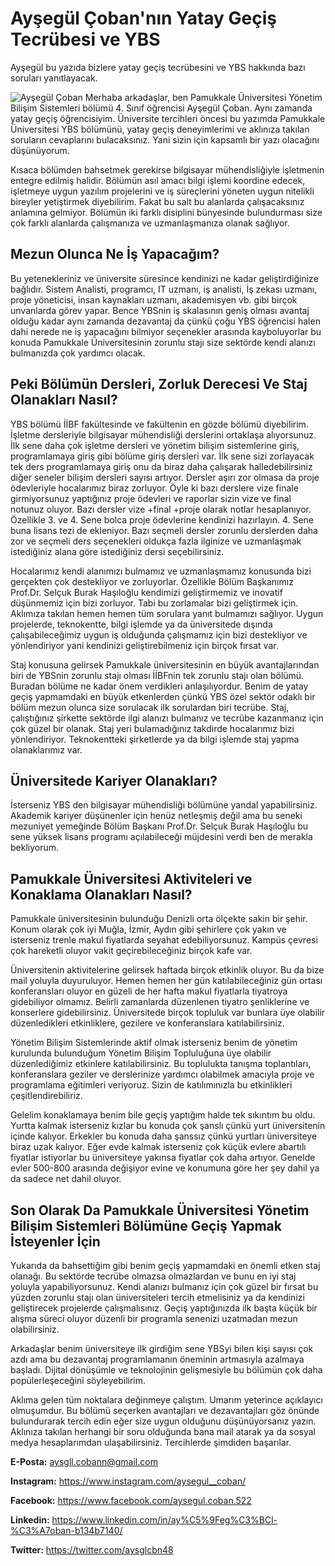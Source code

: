 # Ayşegül Çoban'nın Yatay Geçiş Tecrübesi ve YBS

Ayşegül bu yazıda bizlere yatay geçiş tecrübesini ve YBS hakkında bazı soruları yanıtlayacak. <!--more-->

![Ayşegül Çoban](/images/aysegulcoban.jpg "Ayşegül Çoban")
Merhaba arkadaşlar, ben Pamukkale Üniversitesi Yönetim Bilişim Sistemleri bölümü 4. Sınıf öğrencisi Ayşegül Çoban. Aynı zamanda yatay geçiş öğrencisiyim. Üniversite tercihleri öncesi bu yazımda Pamukkale Üniversitesi YBS bölümünü, yatay geçiş deneyimlerimi ve aklınıza takılan soruların cevaplarını bulacaksınız. Yani sizin için kapsamlı bir yazı olacağını düşünüyorum.

Kısaca bölümden bahsetmek gerekirse bilgisayar mühendisliğiyle işletmenin entegre edilmiş halidir. Bölümün asıl amacı bilgi işlemi koordine edecek, işletmeye uygun yazılım projelerini ve iş süreçlerini yöneten uygun nitelikli bireyler yetiştirmek diyebilirim. Fakat bu salt bu alanlarda çalışacaksınız anlamına gelmiyor. Bölümün iki farklı disiplini bünyesinde bulundurması size çok farklı alanlarda çalışmanıza ve uzmanlaşmanıza olanak sağlıyor.

## Mezun Olunca Ne İş Yapacağım?

Bu yetenekleriniz ve üniversite süresince kendinizi ne kadar geliştirdiğinize bağlıdır. Sistem Analisti, programcı, IT uzmanı, iş analisti, İş zekası uzmanı, proje yöneticisi, insan kaynakları uzmanı, akademisyen vb. gibi birçok unvanlarda görev yapar. Bence YBSnin iş skalasının geniş olması avantaj olduğu kadar aynı zamanda dezavantaj da çünkü çoğu YBS öğrencisi halen dahi nerede ne iş yapacağını bilmiyor seçenekler arasında kayboluyorlar bu konuda Pamukkale Üniversitesinin zorunlu stajı size sektörde kendi alanızı bulmanızda çok yardımcı olacak.

## Peki Bölümün Dersleri, Zorluk Derecesi Ve Staj Olanakları Nasıl?

YBS bölümü İİBF fakültesinde ve fakültenin en gözde bölümü diyebilirim.  İşletme dersleriyle bilgisayar mühendisliği derslerini ortaklaşa alıyorsunuz. İlk sene daha çok işletme dersleri ve yönetim bilişim sistemlerine giriş, programlamaya giriş gibi bölüme giriş dersleri var. İlk sene sizi zorlayacak tek ders programlamaya giriş onu da biraz daha çalışarak halledebilirsiniz diğer seneler bilişim dersleri sayısı artıyor. Dersler aşırı zor olmasa da proje ödevleriyle hocalarımız biraz zorluyor. Öyle ki bazı derslere vize finale girmiyorsunuz yaptığınız proje ödevleri ve raporlar sizin vize ve final notunuz oluyor. Bazı dersler vize +final +proje olarak notlar hesaplanıyor. Özellikle 3. ve 4. Sene bolca proje ödevlerine kendinizi hazırlayın. 4. Sene buna lisans tezi de ekleniyor. Bazı seçmeli dersler zorunlu derslerden daha zor ve seçmeli ders seçenekleri oldukça fazla ilginize ve uzmanlaşmak istediğiniz alana göre istediğiniz dersi seçebilirsiniz.

Hocalarımız kendi alanımızı bulmamız ve uzmanlaşmamız konusunda bizi gerçekten çok destekliyor ve zorluyorlar. Özellikle Bölüm Başkanımız Prof.Dr. Selçuk Burak Haşıloğlu kendimizi geliştirmemiz ve inovatif düşünmemiz için bizi zorluyor. Tabi bu zorlamalar bizi geliştirmek için. Aklımıza takılan hemen hemen tüm sorulara yanıt bulmamızı sağlıyor. Uygun projelerde, teknokentte, bilgi işlemde ya da üniversitede dışında çalışabileceğimiz uygun iş olduğunda çalışmamız için bizi destekliyor ve yönlendiriyor yani kendinizi geliştirebilmeniz için birçok fırsat var.

Staj konusuna gelirsek Pamukkale üniversitesinin en büyük avantajlarından biri de YBSnin zorunlu stajı olması İİBFnin tek zorunlu stajı olan bölümü. Buradan bölüme ne kadar önem verdikleri anlaşılıyordur. Benim de yatay geçiş yapmamdaki en büyük etkenlerden çünkü YBS özel sektör odaklı bir bölüm mezun olunca size sorulacak ilk sorulardan biri tecrübe. Staj, çalıştığınız şirkette sektörde ilgi alanızı bulmanız ve tecrübe kazanmanız için çok güzel bir olanak. Staj yeri bulamadığınız takdirde hocalarımız bizi yönlendiriyor. Teknokentteki şirketlerde ya da bilgi işlemde staj yapma olanaklarımız var.

## Üniversitede Kariyer Olanakları?

İsterseniz YBS den bilgisayar mühendisliği bölümüne yandal yapabilirsiniz. Akademik kariyer düşünenler için henüz netleşmiş değil ama bu seneki mezuniyet yemeğinde Bölüm Başkanı Prof.Dr. Selçuk Burak Haşıloğlu bu sene yüksek lisans programı açılabileceği müjdesini verdi ben de merakla bekliyorum.

## Pamukkale Üniversitesi Aktiviteleri ve Konaklama Olanakları Nasıl?

Pamukkale üniversitesinin bulunduğu Denizli orta ölçekte sakin bir şehir. Konum olarak çok iyi Muğla, İzmir, Aydın gibi şehirlere çok yakın ve isterseniz trenle makul fiyatlarda seyahat edebiliyorsunuz. Kampüs çevresi çok hareketli oluyor vakit geçirebileceğiniz birçok kafe var.

Üniversitenin aktivitelerine gelirsek haftada birçok etkinlik oluyor. Bu da bize mail yoluyla duyuruluyor. Hemen hemen her gün katılabileceğiniz gün ortası konferansları oluyor en güzeli de her hafta makul fiyatlarla tiyatroya gidebiliyor olmamız. Belirli zamanlarda düzenlenen tiyatro şenliklerine ve konserlere gidebilirsiniz. Üniversitede birçok topluluk var bunlara üye olabilir düzenledikleri etkinliklere, gezilere ve konferanslara katılabilirsiniz.

Yönetim Bilişim Sistemlerinde aktif olmak isterseniz benim de yönetim kurulunda bulunduğum Yönetim Bilişim Topluluğuna üye olabilir düzenlediğimiz etkinlere katılabilirsiniz. Bu toplulukta tanışma toplantıları, konferanslara geziler ve derslerinize yardımcı olabilmek amacıyla proje ve programlama eğitimleri veriyoruz. Sizin de katılımınızla bu etkinlikleri çeşitlendirebiliriz.

Gelelim konaklamaya benim bile geçiş yaptığım halde tek sıkıntım bu oldu. Yurtta kalmak isterseniz kızlar bu konuda çok şanslı çünkü yurt üniversitenin içinde kalıyor. Erkekler bu konuda daha şanssız çünkü yurtları üniversiteye biraz uzak kalıyor. Eğer evde kalmak isterseniz çok küçük evlere abartılı fiyatlar istiyorlar bu üniversiteye yakınsa fiyatlar çok daha artıyor. Genelde evler 500-800 arasında değişiyor evine ve konumuna göre her şey dahil ya da sadece net dahil oluyor.

## Son Olarak Da Pamukkale Üniversitesi Yönetim Bilişim Sistemleri Bölümüne Geçiş Yapmak İsteyenler İçin

Yukarıda da bahsettiğim gibi benim geçiş yapmamdaki en önemli etken staj olanağı. Bu sektörde tecrübe olmazsa olmazlardan ve bunu en iyi staj yoluyla yapabiliyorsunuz. Kendi alanızı bulmanız için çok güzel bir fırsat bu yüzden zorunlu stajı olan üniversiteleri tercih etmelisiniz ya da kendinizi geliştirecek projelerde çalışmalısınız. Geçiş yaptığınızda ilk başta küçük bir alışma süreci oluyor düzenli bir programla senenizi uzatmadan mezun olabilirsiniz.

Arkadaşlar benim üniversiteye ilk girdiğim sene YBSyi bilen kişi sayısı çok azdı ama bu dezavantaj programlamanın öneminin artmasıyla azalmaya başladı. Dijital dönüşümle ve teknolojinin gelişmesiyle bu bölümün çok daha popülerleşeceğini söyleyebilirim.

Aklıma gelen tüm noktalara değinmeye çalıştım. Umarım yeterince açıklayıcı olmuşumdur. Bu bölümü seçerken avantajları ve dezavantajları göz önünde bulundurarak tercih edin eğer size uygun olduğunu düşünüyorsanız yazın. Aklınıza takılan herhangi bir soru olduğunda bana mail atarak ya da sosyal medya hesaplarımdan ulaşabilirsiniz. Tercihlerde şimdiden başarılar.

**E-Posta:** aysgll.cobann@gmail.com

**Instagram:** https://www.instagram.com/aysegul__coban/

**Facebook:** https://www.facebook.com/aysegul.coban.522

**Linkedin:** https://www.linkedin.com/in/ay%C5%9Feg%C3%BCl-%C3%A7oban-b134b7140/

**Twitter:** https://twitter.com/aysglcbn48
